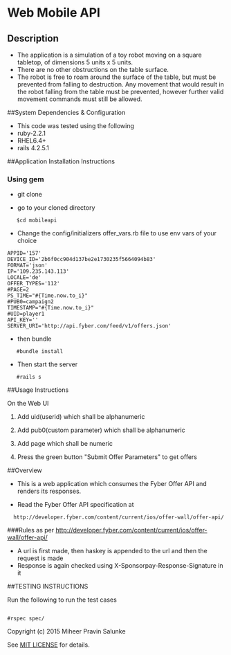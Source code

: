 # Web Mobile API 

## Description

- The application is a simulation of a toy robot moving on a square tabletop, of
dimensions 5 units x 5 units.
- There are no other obstructions on the table surface.
- The robot is free to roam around the surface of the table, but must be
prevented from falling to destruction. Any movement
that would result in the robot falling from the table must be prevented,
however further valid movement commands must still
be allowed. 


##System Dependencies & Configuration
- This code was tested using the following
 - ruby-2.2.1
 - RHEL6.4+ 
 - rails 4.2.5.1

##Application Installation Instructions
### Using gem
 
 - git clone 

 - go to your cloned directory

~~~
   $cd mobileapi
~~~

 - Change the config/initializers offer_vars.rb file to use env vars of your choice

~~~
APPID='157'
DEVICE_ID='2b6f0cc904d137be2e1730235f5664094b83'
FORMAT='json'
IP='109.235.143.113'
LOCALE='de'
OFFER_TYPES='112'
#PAGE=2
PS_TIME="#{Time.now.to_i}"
#PUB0=campaign2
TIMESTAMP="#{Time.now.to_i}"
#UID=player1
API_KEY=''
SERVER_URI='http://api.fyber.com/feed/v1/offers.json'
~~~

 - then bundle 

~~~
   #bundle install
~~~ 

 - Then start the server

~~~
   #rails s 
~~~

##Usage Instructions
  
  On the Web UI
  
  1) Add uid(userid) which shall be alphanumeric  
  
  2) Add pub0(custom parameter) which shall be alphanumeric

  3) Add page which shall be numeric

  4) Press the green button "Submit Offer Parameters" to get offers

##Overview
- This is a web application which consumes the Fyber Offer API and renders its responses. 

- Read the Fyber Offer API specification at
~~~
  http://developer.fyber.com/content/current/ios/offer-wall/offer-api/
~~~

###Rules as per http://developer.fyber.com/content/current/ios/offer-wall/offer-api/
- A url is first made, then haskey is appended to the url and then the request is made
- Response is again checked using X-Sponsorpay-Response-Signature in it


##TESTING INSTRUCTIONS

Run the following to run the test cases

~~~

#rspec spec/

~~~

Copyright (c) 2015 Miheer Pravin Salunke

See [MIT LICENSE](./LICENSE.txt)  for details.


